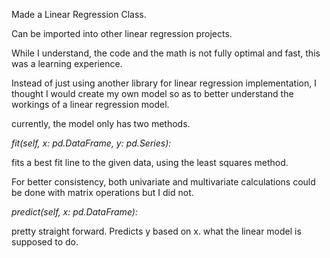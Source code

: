 Made a Linear Regression Class.

Can be imported into other linear regression projects.

While I understand, the code and the math is not fully optimal and fast, this was a learning experience.

Instead of just using another library for linear regression implementation, I thought I would create my own model so as to better understand the workings of a linear regression model.

currently, the model only has two methods.

_fit(self, x: pd.DataFrame, y: pd.Series):_

fits a best fit line to the given data, using the least squares method.

For better consistency, both univariate and multivariate calculations could be done with matrix operations but I did not.

_predict(self, x: pd.DataFrame):_

pretty straight forward.
Predicts y based on x.
what the linear model is supposed to do.
